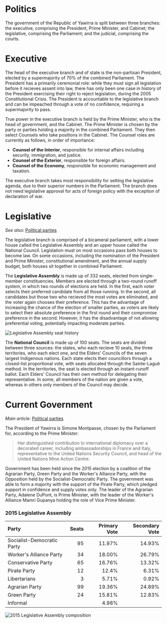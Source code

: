 # Politics

The government of the Republic of Yawirra is split between three branches: the executive, comprising the President, Prime Minister, and Cabinet; the legislative, comprising the Parliament; and the judicial, comprising the courts.

# Executive

The head of the executive branch and of state is the non-partisan President, elected by a supermajority of 70% of the combined Parliament. The President has a primarily ceremonial role: while they must sign all legislation before it recieves assent into law, there has only been one case in history of the President exercising their right to reject legislation, during the 2005 Constitutional Crisis. The President is accountable to the legislative branch and can be impeached through a vote of no confidence, requiring a supermajority to pass.

True power in the executive branch is held by the Prime Minister, who is the head of government, and the Cabinet. The Prime Minister is chosen by the party or parties holding a majority in the combined Parliament. They then select Counsels who take positions in the Cabinet. The Counsel roles are currently as follows, in order of importance:

-   **Counsel of the Interior**, responsible for internal affairs including
    security, immigration, and justice.
-   **Counsel of the Exterior**, responsible for foreign affairs.
-   **Counsel of the Economy**, responsible for economic management and taxation.

The executive branch takes most responsibility for setting the legislative agenda, due to their superior numbers in the Parliament. The branch does not need legislative approval for acts of foreign policy with the exception of declaration of war.

# Legislative

_See also:_ [Political parties](/yawirra/politics/parties.html)

The legislative branch is comprised of a bicameral parliament, with a lower house called the Legislative Assembly and an upper house called the National Council. Legislation must on most occasions pass both houses to become law. On some occasions, including the nomination of the President and Prime Minister, constitutional amendment, and the annual supply budget, both houses sit together in combined Parliament.

The **Legislative Assembly** is made up of 332 seats, elected from single-member constituencies. Members are elected through a two-round runoff system, in which two rounds of elections are held. In the first, each voter selects their preferred candidate from all those running. In the second, all candidates but those two who recieved the most votes are eliminated, and the voter again chooses their preference. This has the advantage of increasing the chance of the election of smaller parties, as voters are likely to select their absolute preference in the first round and their compromise preference in the second. However, it has the disadvantage of not allowing preferential voting, potentially impacting moderate parties.

![Legislative Assembly seat history](/yawirra/images/AssemblySeats.png)

The **National Council** is made up of 100 seats. The seats are divided between three sources: the states, who each recieve 10 seats, the three territories, who each elect one, and the Elders' Councils of the seven largest Indigenous nations. Each state elects their councillors through a closed-list proportional vote, with seats allocated through the Sainte-Laguë method. In the territories, the seat is elected through an instant-runoff ballot. Each Elders' Council has their own method for delegating their representative. In some, all members of the nation are given a vote, whereas in others only members of the Council may decide.

# Current Government

_Main article:_ [Political parties](/yawirra/politics/parties.html)

The President of Yawirra is Simone Montpasse, chosen by the Parliament for, according to the Prime Minister:

> Her distinguished contribution to international diplomacy over a decorated career, including ambassadorships in France and Italy, representative to the United Nations Security Council, and head of the United Nations Mine Action Centre.

Government has been held since the 2015 election by a coalition of the Agrarian Party, Green Party and the Worker's Alliance Party, with the Opposition held by the Socialist-Democratic Party. The government was able to form a majority with the support of the Pirate Party, which pledged support in confidence and supply votes only. The leader of the Agrarian Party, Adalene DuPont, is Prime Minister, with the leader of the Worker's Alliance Mamri Gupanya holding the role of Vice Prime Minister.

### 2015 Legislative Assembly

| Party                      | Seats | Primary Vote | Secondary Vote |
| :------------------------- | ----: | -----------: | -------------: |
| Socialist-Democratic Party |    95 |       11.97% |         14.93% |
| Worker's Alliance Party    |    34 |       18.00% |         26.79% |
| Conservative Party         |    65 |       16.76% |         13.32% |
| Pirate Party               |    12 |        12.4% |          6.31% |
| Libertarians               |     3 |        5.71% |          0.92% |
| Agrarian Party             |    99 |       19.36% |         24.89% |
| Green Party                |    24 |       15.81% |         12.83% |
| Informal                   |       |        4.98% |                |

![2015 Legislative Assembly composition](/yawirra/images/2015Assembly.svg)
